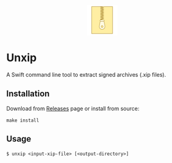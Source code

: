 <p align="center">
<a href="https://github.com/thii/Unxip">
<img src=".github/icons8-archive-80.png" alt="Unxip" />
</a>
</p>

# Unxip
A Swift command line tool to extract signed archives (.xip files).

## Installation

Download from [Releases](https://github.com/thii/Unxip/releases) page or install from source:

    make install

## Usage

    $ unxip <input-xip-file> [<output-directory>]
